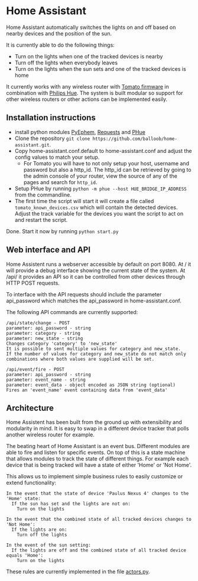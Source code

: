 Home Assistant
==============

Home Assistant automatically switches the lights on and off based on nearby devices and the position of the sun.

It is currently able to do the following things:
 * Turn on the lights when one of the tracked devices is nearby
 * Turn off the lights when everybody leaves
 * Turn on the lights when the sun sets and one of the tracked devices is home

It currently works with any wireless router with [Tomato firmware](http://www.polarcloud.com/tomato) in combination with [Philips Hue](http://meethue.com). The system is built modular so support for other wireless routers or other actions can be implemented easily.

Installation instructions
-------------------------

* install python modules [PyEphem](http://rhodesmill.org/pyephem/), [Requests](http://python-requests.org) and [PHue](https://github.com/studioimaginaire/phue)
* Clone the repository `git clone https://github.com/balloob/home-assistant.git`.
* Copy home-assistant.conf.default to home-assistant.conf and adjust the config values to match your setup.
  * For Tomato you will have to not only setup your host, username and password but also a http_id. The http_id can be retrieved by going to the admin console of your router, view the source of any of the pages and search for `http_id`.
* Setup PHue by running `python -m phue --host HUE_BRIDGE_IP_ADDRESS` from the commandline.
* The first time the script will start it will create a file called `tomato_known_devices.csv` which will contain the detected devices. Adjust the track variable for the devices you want the script to act on and restart the script.

Done. Start it now by running `python start.py`

Web interface and API
---------------------
Home Assistent runs a webserver accessible by default on port 8080. At / it will provide a debug interface showing the current state of the system. At /api/ it provides an API so it can be controlled from other devices through HTTP POST requests. 

To interface with the API requests should include the parameter api_password which matches the api_password in home-assistant.conf.

The following API commands are currently supported:

    /api/state/change - POST
    parameter: api_password - string
    parameter: category - string
    parameter: new_state - string
    Changes category 'category' to 'new_state'
    It is possible to sent multiple values for category and new_state.
    If the number of values for category and new_state do not match only
    combinations where both values are supplied will be set.
    
    /api/event/fire - POST
    parameter: api_password - string
    parameter: event_name - string
    parameter: event_data - object encoded as JSON string (optional)
    Fires an 'event_name' event containing data from 'event_data'

Architecture
---------------------------

Home Assistent has been built from the ground up with extensibility and modularity in mind. It is easy to swap in a different device tracker that polls another wireless router for example. 

The beating heart of Home Assistant is an event bus. Different modules are able to fire and listen for specific events. On top of this is a state machine that allows modules to track the state of different things. For example each device that is being tracked will have a state of either 'Home' or 'Not Home'. 

This allows us to implement simple business rules to easily customize or extend functionality: 

    In the event that the state of device 'Paulus Nexus 4' changes to the 'Home' state:
      If the sun has set and the lights are not on:
        Turn on the lights
    
    In the event that the combined state of all tracked devices changes to 'Not Home':
      If the lights are on:
        Turn off the lights
        
    In the event of the sun setting:
      If the lights are off and the combined state of all tracked device equals 'Home':
        Turn on the lights

These rules are currently implemented in the file [actors.py](https://github.com/balloob/home-assistant/blob/master/homeassistant/actors.py).
